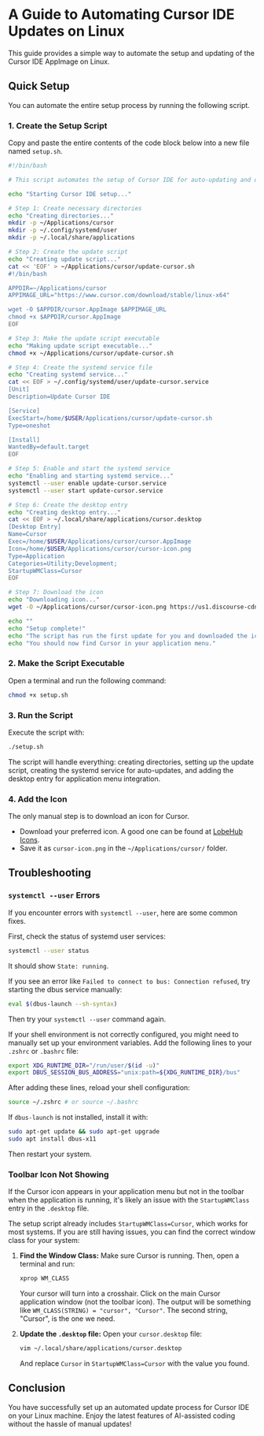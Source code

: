 # A Guide to Automating Cursor IDE Updates on Linux

This guide provides a simple way to automate the setup and updating of the Cursor IDE AppImage on Linux.

## Quick Setup

You can automate the entire setup process by running the following script.

### 1. Create the Setup Script

Copy and paste the entire contents of the code block below into a new file named `setup.sh`.

```bash
#!/bin/bash

# This script automates the setup of Cursor IDE for auto-updating and desktop integration.

echo "Starting Cursor IDE setup..."

# Step 1: Create necessary directories
echo "Creating directories..."
mkdir -p ~/Applications/cursor
mkdir -p ~/.config/systemd/user
mkdir -p ~/.local/share/applications

# Step 2: Create the update script
echo "Creating update script..."
cat << 'EOF' > ~/Applications/cursor/update-cursor.sh
#!/bin/bash

APPDIR=~/Applications/cursor
APPIMAGE_URL="https://www.cursor.com/download/stable/linux-x64"

wget -O $APPDIR/cursor.AppImage $APPIMAGE_URL
chmod +x $APPDIR/cursor.AppImage
EOF

# Step 3: Make the update script executable
echo "Making update script executable..."
chmod +x ~/Applications/cursor/update-cursor.sh

# Step 4: Create the systemd service file
echo "Creating systemd service..."
cat << EOF > ~/.config/systemd/user/update-cursor.service
[Unit]
Description=Update Cursor IDE

[Service]
ExecStart=/home/$USER/Applications/cursor/update-cursor.sh
Type=oneshot

[Install]
WantedBy=default.target
EOF

# Step 5: Enable and start the systemd service
echo "Enabling and starting systemd service..."
systemctl --user enable update-cursor.service
systemctl --user start update-cursor.service

# Step 6: Create the desktop entry
echo "Creating desktop entry..."
cat << EOF > ~/.local/share/applications/cursor.desktop
[Desktop Entry]
Name=Cursor
Exec=/home/$USER/Applications/cursor/cursor.AppImage
Icon=/home/$USER/Applications/cursor/cursor-icon.png
Type=Application
Categories=Utility;Development;
StartupWMClass=Cursor
EOF

# Step 7: Download the icon
echo "Downloading icon..."
wget -O ~/Applications/cursor/cursor-icon.png https://us1.discourse-cdn.com/cursor1/original/3X/b/5/b589d2dd6e979c0b0bb40fcd7db8fde744974896.png

echo ""
echo "Setup complete!"
echo "The script has run the first update for you and downloaded the icon."
echo "You should now find Cursor in your application menu."
```

### 2. Make the Script Executable

Open a terminal and run the following command:

```bash
chmod +x setup.sh
```

### 3. Run the Script

Execute the script with:

```bash
./setup.sh
```

The script will handle everything: creating directories, setting up the update script, creating the systemd service for auto-updates, and adding the desktop entry for application menu integration.

### 4. Add the Icon

The only manual step is to download an icon for Cursor.
- Download your preferred icon. A good one can be found at [LobeHub Icons](https://lobehub.com/icons/cursor).
- Save it as `cursor-icon.png` in the `~/Applications/cursor/` folder.

## Troubleshooting

### `systemctl --user` Errors

If you encounter errors with `systemctl --user`, here are some common fixes.

First, check the status of systemd user services:

```bash
systemctl --user status
```

It should show `State: running`.

If you see an error like `Failed to connect to bus: Connection refused`, try starting the dbus service manually:

```bash
eval $(dbus-launch --sh-syntax)
```

Then try your `systemctl --user` command again.

If your shell environment is not correctly configured, you might need to manually set up your environment variables. Add the following lines to your `.zshrc` or `.bashrc` file:

```bash
export XDG_RUNTIME_DIR="/run/user/$(id -u)"
export DBUS_SESSION_BUS_ADDRESS="unix:path=${XDG_RUNTIME_DIR}/bus"
```

After adding these lines, reload your shell configuration:

```bash
source ~/.zshrc # or source ~/.bashrc
```

If `dbus-launch` is not installed, install it with:

```bash
sudo apt-get update && sudo apt-get upgrade
sudo apt install dbus-x11
```

Then restart your system.

### Toolbar Icon Not Showing

If the Cursor icon appears in your application menu but not in the toolbar when the application is running, it's likely an issue with the `StartupWMClass` entry in the `.desktop` file.

The setup script already includes `StartupWMClass=Cursor`, which works for most systems. If you are still having issues, you can find the correct window class for your system:

1.  **Find the Window Class:**
    Make sure Cursor is running. Then, open a terminal and run:
    ```bash
    xprop WM_CLASS
    ```
    Your cursor will turn into a crosshair. Click on the main Cursor application window (not the toolbar icon). The output will be something like `WM_CLASS(STRING) = "cursor", "Cursor"`. The second string, "Cursor", is the one we need.

2.  **Update the `.desktop` file:**
    Open your `cursor.desktop` file:
    ```bash
    vim ~/.local/share/applications/cursor.desktop
    ```
    And replace `Cursor` in `StartupWMClass=Cursor` with the value you found.

## Conclusion

You have successfully set up an automated update process for Cursor IDE on your Linux machine. Enjoy the latest features of AI-assisted coding without the hassle of manual updates!
